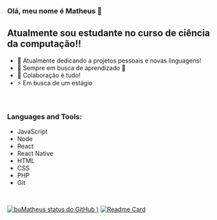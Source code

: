 ### Olá, meu nome é Matheus 👋

## Atualmente sou estudante no curso de ciência da computação!!

- 🔭 Atualmente dedicando a projetos pessoais e novas linguagens!
- 🌱 Sempre em busca de aprendizado 🤣
- 👯 Colaboração é tudo!
- ⚡ Em busca de um estágio



<br />

### Languages and Tools:

- JavaScript
- Node
- React
- React Native
- HTML
- CSS
- PHP
- Git

<br />

[![buMatheus status do GitHub](https://github-readme-stats.vercel.app/api?username=buMatheus&show_icons=true&theme=tokyonight)
)](https://github.com/buMatheus/buMatheus)
[![Readme Card](https://github-readme-stats.vercel.app/api/pin/?username=buMatheus&repo=buMatheus)](https://github.com/buMatheus/buMatheus)
